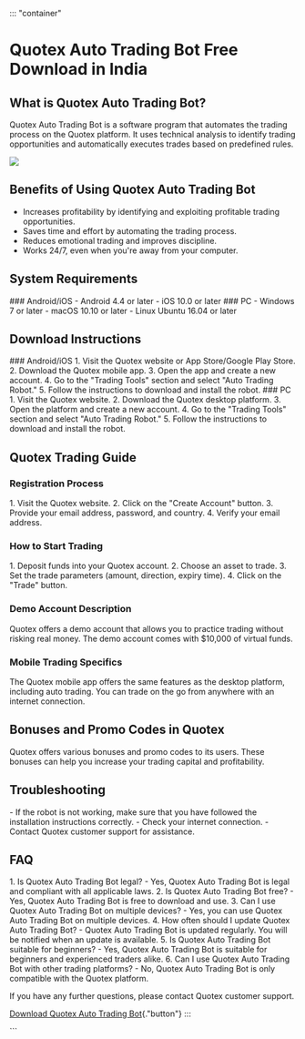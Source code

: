 ::: \"container\"
# Quotex Auto Trading Bot Free Download in India

## What is Quotex Auto Trading Bot?

Quotex Auto Trading Bot is a software program that automates the trading
process on the Quotex platform. It uses technical analysis to identify
trading opportunities and automatically executes trades based on
predefined rules.

[![](https://static.quotex.io/files/4_en/300_250.jpg)](https://traff.sbs/brokerqxlid)

## Benefits of Using Quotex Auto Trading Bot

-   Increases profitability by identifying and exploiting profitable
    trading opportunities.
-   Saves time and effort by automating the trading process.
-   Reduces emotional trading and improves discipline.
-   Works 24/7, even when you\'re away from your computer.

## System Requirements

\### Android/iOS - Android 4.4 or later - iOS 10.0 or later \### PC -
Windows 7 or later - macOS 10.10 or later - Linux Ubuntu 16.04 or later

## Download Instructions

\### Android/iOS 1. Visit the Quotex website or App Store/Google Play
Store. 2. Download the Quotex mobile app. 3. Open the app and create a
new account. 4. Go to the "Trading Tools" section and select
"Auto Trading Robot." 5. Follow the instructions to download and
install the robot. \### PC 1. Visit the Quotex website. 2. Download the
Quotex desktop platform. 3. Open the platform and create a new account.
4. Go to the "Trading Tools" section and select "Auto Trading
Robot." 5. Follow the instructions to download and install the robot.

## Quotex Trading Guide

### Registration Process

1\. Visit the Quotex website. 2. Click on the "Create Account"
button. 3. Provide your email address, password, and country. 4. Verify
your email address.

### How to Start Trading

1\. Deposit funds into your Quotex account. 2. Choose an asset to trade.
3. Set the trade parameters (amount, direction, expiry time). 4. Click
on the "Trade" button.

### Demo Account Description

Quotex offers a demo account that allows you to practice trading without
risking real money. The demo account comes with \$10,000 of virtual
funds.

### Mobile Trading Specifics

The Quotex mobile app offers the same features as the desktop platform,
including auto trading. You can trade on the go from anywhere with an
internet connection.

## Bonuses and Promo Codes in Quotex

Quotex offers various bonuses and promo codes to its users. These
bonuses can help you increase your trading capital and profitability.

## Troubleshooting

\- If the robot is not working, make sure that you have followed the
installation instructions correctly. - Check your internet connection. -
Contact Quotex customer support for assistance.

## FAQ

1\. Is Quotex Auto Trading Bot legal? - Yes, Quotex Auto Trading Bot is
legal and compliant with all applicable laws. 2. Is Quotex Auto Trading
Bot free? - Yes, Quotex Auto Trading Bot is free to download and use. 3.
Can I use Quotex Auto Trading Bot on multiple devices? - Yes, you can
use Quotex Auto Trading Bot on multiple devices. 4. How often should I
update Quotex Auto Trading Bot? - Quotex Auto Trading Bot is updated
regularly. You will be notified when an update is available. 5. Is
Quotex Auto Trading Bot suitable for beginners? - Yes, Quotex Auto
Trading Bot is suitable for beginners and experienced traders alike. 6.
Can I use Quotex Auto Trading Bot with other trading platforms? - No,
Quotex Auto Trading Bot is only compatible with the Quotex platform.

If you have any further questions, please contact Quotex customer
support.

[Download Quotex Auto Trading
Bot](\%22https://traff.sbs/brokerqxlid\%22){."button"}
:::

\`\`\`

